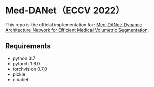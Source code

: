 # Med-DANet（ECCV 2022）

This repo is the official implementation for: 
[Med-DANet: Dynamic Architecture Network for Efficient Medical Volumetric Segmentation](https://arxiv.org/abs/2206.06575). 

## Requirements
- python 3.7
- pytorch 1.6.0
- torchvision 0.7.0
- pickle
- nibabel
